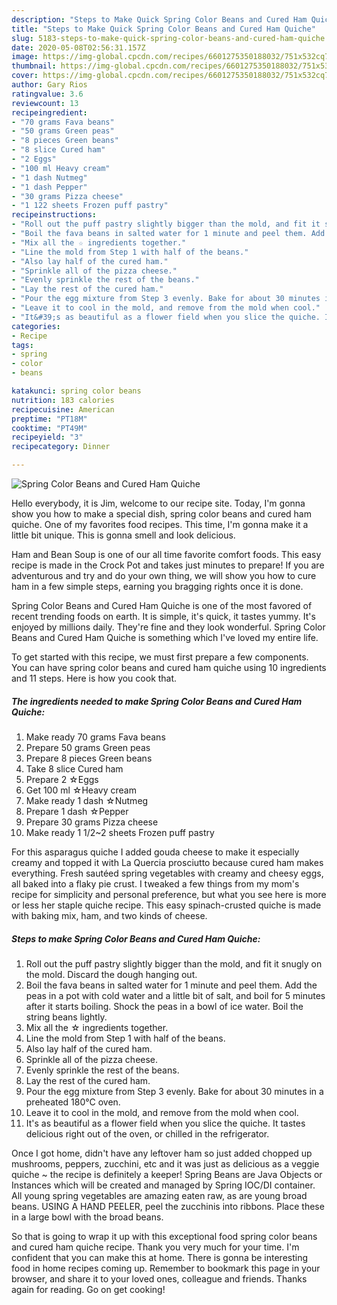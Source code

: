 ```yaml
---
description: "Steps to Make Quick Spring Color Beans and Cured Ham Quiche"
title: "Steps to Make Quick Spring Color Beans and Cured Ham Quiche"
slug: 5183-steps-to-make-quick-spring-color-beans-and-cured-ham-quiche
date: 2020-05-08T02:56:31.157Z
image: https://img-global.cpcdn.com/recipes/6601275350188032/751x532cq70/spring-color-beans-and-cured-ham-quiche-recipe-main-photo.jpg
thumbnail: https://img-global.cpcdn.com/recipes/6601275350188032/751x532cq70/spring-color-beans-and-cured-ham-quiche-recipe-main-photo.jpg
cover: https://img-global.cpcdn.com/recipes/6601275350188032/751x532cq70/spring-color-beans-and-cured-ham-quiche-recipe-main-photo.jpg
author: Gary Rios
ratingvalue: 3.6
reviewcount: 13
recipeingredient:
- "70 grams Fava beans"
- "50 grams Green peas"
- "8 pieces Green beans"
- "8 slice Cured ham"
- "2 Eggs"
- "100 ml Heavy cream"
- "1 dash Nutmeg"
- "1 dash Pepper"
- "30 grams Pizza cheese"
- "1 122 sheets Frozen puff pastry"
recipeinstructions:
- "Roll out the puff pastry slightly bigger than the mold, and fit it snugly on the mold. Discard the dough hanging out."
- "Boil the fava beans in salted water for 1 minute and peel them. Add the peas in a pot with cold water and a little bit of salt, and boil for 5 minutes after it starts boiling. Shock the peas in a bowl of ice water. Boil the string beans lightly."
- "Mix all the ☆ ingredients together."
- "Line the mold from Step 1 with half of the beans."
- "Also lay half of the cured ham."
- "Sprinkle all of the pizza cheese."
- "Evenly sprinkle the rest of the beans."
- "Lay the rest of the cured ham."
- "Pour the egg mixture from Step 3 evenly. Bake for about 30 minutes in a preheated 180°C oven."
- "Leave it to cool in the mold, and remove from the mold when cool."
- "It&#39;s as beautiful as a flower field when you slice the quiche. It tastes delicious right out of the oven, or chilled in the refrigerator."
categories:
- Recipe
tags:
- spring
- color
- beans

katakunci: spring color beans 
nutrition: 183 calories
recipecuisine: American
preptime: "PT18M"
cooktime: "PT49M"
recipeyield: "3"
recipecategory: Dinner

---
```



![Spring Color Beans and Cured Ham Quiche](https://img-global.cpcdn.com/recipes/6601275350188032/751x532cq70/spring-color-beans-and-cured-ham-quiche-recipe-main-photo.jpg)

Hello everybody, it is Jim, welcome to our recipe site. Today, I'm gonna show you how to make a special dish, spring color beans and cured ham quiche. One of my favorites food recipes. This time, I'm gonna make it a little bit unique. This is gonna smell and look delicious.

Ham and Bean Soup is one of our all time favorite comfort foods. This easy recipe is made in the Crock Pot and takes just minutes to prepare! If you are adventurous and try and do your own thing, we will show you how to cure ham in a few simple steps, earning you bragging rights once it is done.

Spring Color Beans and Cured Ham Quiche is one of the most favored of recent trending foods on earth. It is simple, it's quick, it tastes yummy. It's enjoyed by millions daily. They're fine and they look wonderful. Spring Color Beans and Cured Ham Quiche is something which I've loved my entire life.


To get started with this recipe, we must first prepare a few components. You can have spring color beans and cured ham quiche using 10 ingredients and 11 steps. Here is how you cook that.

<!--inarticleads1-->

##### The ingredients needed to make Spring Color Beans and Cured Ham Quiche:

1. Make ready 70 grams Fava beans
1. Prepare 50 grams Green peas
1. Prepare 8 pieces Green beans
1. Take 8 slice Cured ham
1. Prepare 2 ☆Eggs
1. Get 100 ml ☆Heavy cream
1. Make ready 1 dash ☆Nutmeg
1. Prepare 1 dash ☆Pepper
1. Prepare 30 grams Pizza cheese
1. Make ready 1 1/2~2 sheets Frozen puff pastry


For this asparagus quiche I added gouda cheese to make it especially creamy and topped it with La Quercia prosciutto because cured ham makes everything. Fresh sautéed spring vegetables with creamy and cheesy eggs, all baked into a flaky pie crust. I tweaked a few things from my mom&#39;s recipe for simplicity and personal preference, but what you see here is more or less her staple quiche recipe. This easy spinach-crusted quiche is made with baking mix, ham, and two kinds of cheese. 

<!--inarticleads2-->

##### Steps to make Spring Color Beans and Cured Ham Quiche:

1. Roll out the puff pastry slightly bigger than the mold, and fit it snugly on the mold. Discard the dough hanging out.
1. Boil the fava beans in salted water for 1 minute and peel them. Add the peas in a pot with cold water and a little bit of salt, and boil for 5 minutes after it starts boiling. Shock the peas in a bowl of ice water. Boil the string beans lightly.
1. Mix all the ☆ ingredients together.
1. Line the mold from Step 1 with half of the beans.
1. Also lay half of the cured ham.
1. Sprinkle all of the pizza cheese.
1. Evenly sprinkle the rest of the beans.
1. Lay the rest of the cured ham.
1. Pour the egg mixture from Step 3 evenly. Bake for about 30 minutes in a preheated 180°C oven.
1. Leave it to cool in the mold, and remove from the mold when cool.
1. It&#39;s as beautiful as a flower field when you slice the quiche. It tastes delicious right out of the oven, or chilled in the refrigerator.


Once I got home, didn&#39;t have any leftover ham so just added chopped up mushrooms, peppers, zucchini, etc and it was just as delicious as a veggie quiche ~ the recipe is definitely a keeper! Spring Beans are Java Objects or Instances which will be created and managed by Spring IOC/DI container. All young spring vegetables are amazing eaten raw, as are young broad beans. USING A HAND PEELER, peel the zucchinis into ribbons. Place these in a large bowl with the broad beans. 

So that is going to wrap it up with this exceptional food spring color beans and cured ham quiche recipe. Thank you very much for your time. I'm confident that you can make this at home. There is gonna be interesting food in home recipes coming up. Remember to bookmark this page in your browser, and share it to your loved ones, colleague and friends. Thanks again for reading. Go on get cooking!
